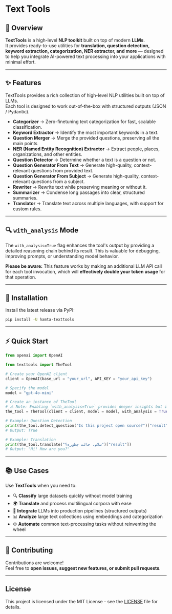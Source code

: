 # Text Tools

## 📌 Overview

**TextTools** is a high-level **NLP toolkit** built on top of modern **LLMs**.  
It provides ready-to-use utilities for **translation, question detection, keyword extraction, categorization, NER extractor, and more** — designed to help you integrate AI-powered text processing into your applications with minimal effort.

---

## ✨ Features

TextTools provides a rich collection of high-level NLP utilities built on top of LLMs.  
Each tool is designed to work out-of-the-box with structured outputs (JSON / Pydantic).

- **Categorizer** → Zero-finetuning text categorization for fast, scalable classification.  
- **Keyword Extractor** → Identify the most important keywords in a text.  
- **Question Merger** → Merge the provided questions, preserving all the main points 
- **NER (Named Entity Recognition) Extractor** → Extract people, places, organizations, and other entities.  
- **Question Detector** → Determine whether a text is a question or not.  
- **Question Generator From Text** → Generate high-quality, context-relevant questions from provided text.
- **Question Generator From Subject** → Generate high-quality, context-relevant questions from a subject.
- **Rewriter** → Rewrite text while preserving meaning or without it.
- **Summarizer** → Condense long passages into clear, structured summaries. 
- **Translator** → Translate text across multiple languages, with support for custom rules.

---

## 🔍 `with_analysis` Mode

The `with_analysis=True` flag enhances the tool's output by providing a detailed reasoning chain behind its result. This is valuable for debugging, improving prompts, or understanding model behavior.

**Please be aware:** This feature works by making an additional LLM API call for each tool invocation, which will **effectively double your token usage** for that operation.

---

## 🚀 Installation

Install the latest release via PyPI:

```bash
pip install -U hamta-texttools
```

---

## ⚡ Quick Start

```python
from openai import OpenAI

from texttools import TheTool

# Create your OpenAI client
client = OpenAI(base_url = "your_url", API_KEY = "your_api_key")

# Specify the model
model = "gpt-4o-mini"

# Create an instance of TheTool
# ⚠️ Note: Enabling `with_analysis=True` provides deeper insights but incurs additional LLM calls and token usage.
the_tool = TheTool(client = client, model = model, with_analysis = True)

# Example: Question Detection
print(the_tool.detect_question("Is this project open source?")["result"])
# Output: True

# Example: Translation
print(the_tool.translate("سلام، حالت چطوره؟")["result"])
# Output: "Hi! How are you?"
```

---

## 📚 Use Cases

Use **TextTools** when you need to:

- 🔍 **Classify** large datasets quickly without model training  
- 🌍 **Translate** and process multilingual corpora with ease  
- 🧩 **Integrate** LLMs into production pipelines (structured outputs)  
- 📊 **Analyze** large text collections using embeddings and categorization  
- ⚙️ **Automate** common text-processing tasks without reinventing the wheel  

---

## 🤝 Contributing

Contributions are welcome!  
Feel free to **open issues, suggest new features, or submit pull requests**.  

---

## License

This project is licensed under the MIT License - see the [LICENSE](LICENSE) file for details.
